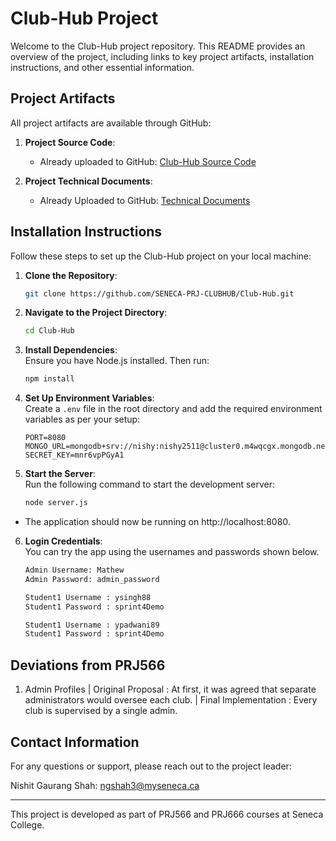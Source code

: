 # Club-Hub Project

Welcome to the Club-Hub project repository. This README provides an overview of the project, including links to key project artifacts, installation instructions, and other essential information.

## Project Artifacts

All project artifacts are available through GitHub:

1. **Project Source Code**:  
   - Already uploaded to GitHub: [Club-Hub Source Code](https://github.com/SENECA-PRJ-CLUBHUB/Club-Hub)

2. **Project Technical Documents**:  
   - Already Uploaded to GitHub: [Technical Documents](https://github.com/SENECA-PRJ-CLUBHUB/Club-Hub/tree/main/TechnicalDocuments)

## Installation Instructions

Follow these steps to set up the Club-Hub project on your local machine:

1. **Clone the Repository**:  
   ```bash
   git clone https://github.com/SENECA-PRJ-CLUBHUB/Club-Hub.git

2. **Navigate to the Project Directory**:  
   ```bash
   cd Club-Hub

3. **Install Dependencies**:  
   Ensure you have Node.js installed. Then run:
   ```bash
   npm install

4. **Set Up Environment Variables**:  
   Create a `.env` file in the root directory and add the required environment variables as per your setup:
   ```plaintext
   PORT=8080
   MONGO_URL=mongodb+srv://nishy:nishy2511@cluster0.m4wqcgx.mongodb.net/
   SECRET_KEY=mnr6vpPGyA1
5. **Start the Server**:  
   Run the following command to start the development server:
   ```bash
   node server.js
- The application should now be running on http://localhost:8080.

6. **Login Credentials**:</br>
   You can try the app using the usernames and passwords shown below.
   ```bash
   Admin Username: Mathew
   Admin Password: admin_password
   
   Student1 Username : ysingh88
   Student1 Password : sprint4Demo

   Student1 Username : ypadwani89
   Student1 Password : sprint4Demo 

## Deviations from PRJ566

1. Admin Profiles
| Original Proposal : At first, it was agreed that separate administrators would oversee each club.
| Final Implementation : Every club is supervised by a single admin.

## Contact Information
For any questions or support, please reach out to the project leader:

Nishit Gaurang Shah: ngshah3@myseneca.ca

---

This project is developed as part of PRJ566 and PRJ666 courses at Seneca College.
